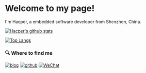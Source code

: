 # Welcome to my page!

I'm Hacper, a embedded software developer from Shenzhen, China.

<!--
[![GitHub Streak](https://streak-stats.demolab.com?user=hacperme&locale=zh_Hans)](https://git.io/streak-stats)
-->

[![Hacper's github stats](https://github-readme-stats.vercel.app/api?username=hacperme&count_private=true&show_icons=true&theme=graywhite)](https://github.com/anuraghazra/github-readme-stats)

[![Top Langs](https://github-readme-stats.vercel.app/api/top-langs/?username=hacperme&layout=compact&card_width=470&hide=javascript,Roff)](https://github.com/anuraghazra/github-readme-stats)

<!--
**hacperme/hacperme** is a ✨ _special_ ✨ repository because its `README.md` (this file) appears on your GitHub profile.

Here are some ideas to get you started:

- 🔭 I’m currently working on ...
- 🌱 I’m currently learning ...
- 👯 I’m looking to collaborate on ...
- 🤔 I’m looking for help with ...
- 💬 Ask me about ...
- 📫 How to reach me: ...
- 😄 Pronouns: ...
- ⚡ Fun fact: ...
-->

<h3>🔍 Where to find me</h3>
<p><a href="https://hacperme.com/" target="_blank"><img alt="blog" src="https://img.shields.io/badge/Blog-ffffff.svg?&style=for-the-badge&logo=hugo&logoColor=green" /></a>
<a href="https://github.com/hacperme/" target="_blank"><img alt="github" src="https://img.shields.io/badge/Github-ffffff.svg?&style=for-the-badge&logo=github&logoColor=black" /></a>
<a href="https://cdn.staticaly.com/gh/hacperme/picx_hosting@master/20210507/qrcode_for_gh_b1444a13ac67_258.4g56jp6fs4y0.jpg" target="_blank"><img alt="WeChat" src="https://img.shields.io/badge/WeChat-ffffff.svg?&style=for-the-badge&logo=WeChat&logoColor=green" /></a>
</p>
